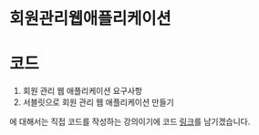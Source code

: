 회원관리웹애플리케이션
=========================
# 코드  
  
1. 회원 관리 웹 애플리케이션 요구사항    
2. 서블릿으로 회원 관리 웹 애플리케이션 만들기    

에 대해서는 직접 코드를 작성하는 강의이기에 코드 [링크](https://github.com/my-sprout-code/springmvc-servlet)를 남기겠습니다.      


